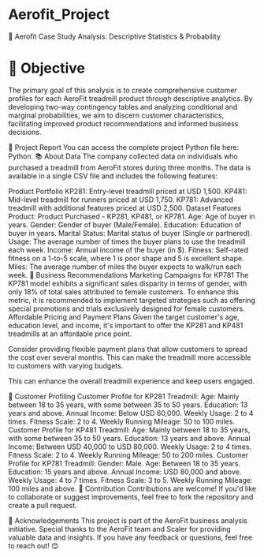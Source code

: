 # Aerofit_Project
🚴 Aerofit Case Study Analysis: Descriptive Statistics & Probability


# 🎯 Objective

The primary goal of this analysis is to create comprehensive customer profiles for each AeroFit treadmill product through descriptive analytics. By developing two-way contingency tables and analyzing conditional and marginal probabilities, we aim to discern customer characteristics, facilitating improved product recommendations and informed business decisions.

📝 Project Report
You can access the complete project Python file here: Python.
📚 About Data
The company collected data on individuals who purchased a treadmill from AeroFit stores during three months. The data is available in a single CSV file and includes the following features:

Product Portfolio
KP281: Entry-level treadmill priced at USD 1,500.
KP481: Mid-level treadmill for runners priced at USD 1,750.
KP781: Advanced treadmill with additional features priced at USD 2,500.
Dataset Features
Product: Product Purchased - KP281, KP481, or KP781.
Age: Age of buyer in years.
Gender: Gender of buyer (Male/Female).
Education: Education of buyer in years.
Marital Status: Marital status of buyer (Single or partnered).
Usage: The average number of times the buyer plans to use the treadmill each week.
Income: Annual income of the buyer (in $).
Fitness: Self-rated fitness on a 1-to-5 scale, where 1 is poor shape and 5 is excellent shape.
Miles: The average number of miles the buyer expects to walk/run each week.
🧩 Business Recommendations
Marketing Campaigns for KP781
The KP781 model exhibits a significant sales disparity in terms of gender, with only 18% of total sales attributed to female customers.
To enhance this metric, it is recommended to implement targeted strategies such as offering special promotions and trials exclusively designed for female customers.
Affordable Pricing and Payment Plans
Given the target customer's age, education level, and income, it's important to offer the KP281 and KP481 treadmills at an affordable price point.

Consider providing flexible payment plans that allow customers to spread the cost over several months. This can make the treadmill more accessible to customers with varying budgets.

This can enhance the overall treadmill experience and keep users engaged.

👤 Customer Profiling
Customer Profile for KP281 Treadmill:
Age: Mainly between 18 to 35 years, with some between 35 to 50 years.
Education: 13 years and above.
Annual Income: Below USD 60,000.
Weekly Usage: 2 to 4 times.
Fitness Scale: 2 to 4.
Weekly Running Mileage: 50 to 100 miles.
Customer Profile for KP481 Treadmill:
Age: Mainly between 18 to 35 years, with some between 35 to 50 years.
Education: 13 years and above.
Annual Income: Between USD 40,000 to USD 80,000.
Weekly Usage: 2 to 4 times.
Fitness Scale: 2 to 4.
Weekly Running Mileage: 50 to 200 miles.
Customer Profile for KP781 Treadmill:
Gender: Male.
Age: Between 18 to 35 years.
Education: 15 years and above.
Annual Income: USD 80,000 and above.
Weekly Usage: 4 to 7 times.
Fitness Scale: 3 to 5.
Weekly Running Mileage: 100 miles and above.
🤝 Contribution
Contributions are welcome! If you'd like to collaborate or suggest improvements, feel free to fork the repository and create a pull request.

🌟 Acknowledgements
This project is part of the AeroFit business analysis initiative. Special thanks to the AeroFit team and Scaler for providing valuable data and insights. If you have any feedback or questions, feel free to reach out! 😊
